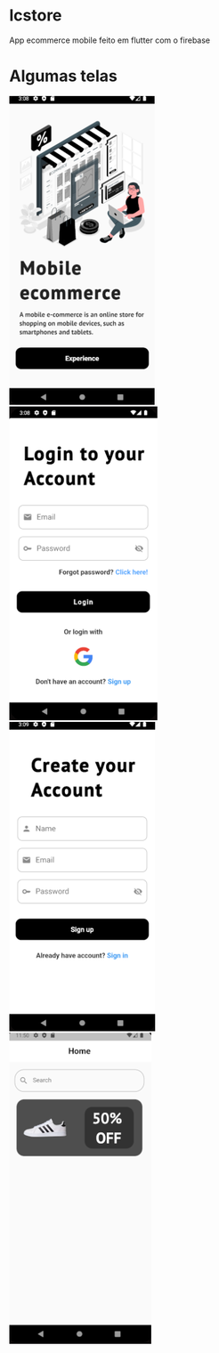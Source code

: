 # lcstore

App ecommerce mobile feito em flutter com o firebase

# Algumas telas

![](https://github.com/LucasCva/lcstore/blob/main/lib/imagens/telaAp.png)
![](https://github.com/LucasCva/lcstore/blob/main/lib/imagens/telaLog.png)
![](https://github.com/LucasCva/lcstore/blob/main/lib/imagens/telaCre.png)
![](https://github.com/LucasCva/lcstore/blob/main/lib/imagens/telaHome.png)
